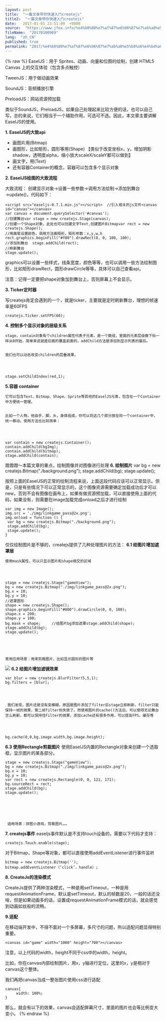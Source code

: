 ```yaml
---
layout: post
title:  "一篇文章带你快速入门createjs"
title2:  "一篇文章带你快速入门createjs"
date:   2017-01-01 23:51:09  +0800
source:  "https://www.jfox.info/%e4%b8%80%e7%af%87%e6%96%87%e7%ab%a0%e5%b8%a6%e4%bd%a0%e5%bf%ab%e9%80%9f%e5%85%a5%e9%97%a8createjs.html"
fileName:  "20170100969"
lang:  "zh_CN"
published: true
permalink: "2017/%e4%b8%80%e7%af%87%e6%96%87%e7%ab%a0%e5%b8%a6%e4%bd%a0%e5%bf%ab%e9%80%9f%e5%85%a5%e9%97%a8createjs.html"
---
```

{% raw %}
EaselJS：用于 Sprites、动画、向量和位图的绘制，创建 HTML5 Canvas 上的交互体验（包含多点触控） 

  TweenJS：用于做动画效果 
 

  SoundJS：音频播放引擎 
 

  PreloadJS：网站资源预加载 
 

  类似于SoundJS，PreloadJS，如果自己处理起来比较方便的话，也可以自己写，总的来说，它们相当于一个辅助作用，可选可不选。因此，本文章主要讲解EaselJS的使用。 
 
 
 **1. EaselJS的大致api**
- 画图片用(Bitmap)
- 画图形，比如矩形，圆形等用(Shape) 【类似于改变坐标x，y，增加阴影shadow，透明度alpha，缩小放大scaleX/scaleY都可以做到】
- 画文字，用(Text)
- 还有容器Container的概念，容器可以包含多个显示对象

**2. EaselJS绘图的大致流程** 
 
 
 
   大致流程： 
  创建显示对象→设置一些参数→调用方法绘制→添加到舞台→update()，代码如下： 
  
  
   
   
    <script src="easeljs-0.7.1.min.js"></script>  //引入相关的js文件<canvas id="canvas"></canvas>
    var canvas = document.querySelector('#canvas');
    //创建舞台var stage = new createjs.Stage(canvas);
    //创建一个Shape对象，此处也可以创建文字Text,创建图片Bitmapvar rect = new createjs.Shape();
    //用画笔设置颜色，调用方法画矩形，矩形参数：x,y,w,h
    rect.graphics.beginFill("#f00").drawRect(0, 0, 100, 100);
    //添加到舞台  stage.addChild(rect);
    //刷新舞台
    stage.update();

graphics可以设置一些样式，线条宽度，颜色等等，也可以调用一些方法绘制图形，比如矩形drawRect，圆形drawCircle等等，具体可以自己查看api。
 
  
 
   注意：记得一定要把shape对象加到舞台上，否则屏幕上不会显示。 
  
 
 
  
  **3. Ticker定时器** 
  
 
   写createjs肯定会遇到的一个，就是ticker，主要就是定时刷新舞台，理想的帧速率是60FPS 
  
  
   
   
    createjs.Ticker.setFPS(60);  

**4. 控制多个显示对象的层级关系** 
   
  
    stage，contain对象有个children属性代表子元素，是一个数组，里面的元素层级像下标一样从0开始，简单来说就是后面的覆盖前面的，addChild方法是添加到显示列表的最后。 
   
  
    我们也可以动态改变children的层叠效果。 
   
   
    
    
    stage.setChildIndex(red,1);

**5.容器 container** 
   
  
    它可以包含Text、Bitmap、Shape、Sprite等其他的EaselJS元素，包含在一个Container中方便统一管理。 
   
  
    比如一个人物，他由手，脚，头，身体组成，你可以将这几个部分放在同一个container中，统一移动。使用方法也比较简单： 
   
   
    
    
    var contain = new createjs.Container(); 
    contain.addChild(bgImg);
    contain.addChild(bitmap);  
    stage.addChild(contain);

蹬蹬蹬～本篇文章的重点，绘制图像并对图像进行处理
**6. 绘制图片**
    var bg = new createjs.Bitmap("./background.png");
    stage.addChild(bg);
    stage.update();

按照上面的EaselJS的正常的绘制流程来说，上面这段代码应该可以正常显示。但是，只是有些情况下可以正常显示的，这个图像资源需要确定加载成功后才可以new，否则不会有图像在画布上，如果有做资源预加载，可以直接使用上面的代码，如果没有，则需要在image加载完成onload之后才进行绘制

    var img = new Image();
    img.src = './img/linkgame_pass@2x.png';
    img.onload = function () {
     var bg = new createjs.Bitmap("./background.png");
     stage.addChild(bg);
     stage.update();
    }

 仅仅绘制图片是不够的，createjs提供了几种处理图片的方法：
**6.1 给图片增加遮罩层** 
   
  
    使用mask属性，可以只显示图片和shape相交的区域 
   
   
    
    
    stage = new createjs.Stage("gameView");
    bg = new createjs.Bitmap("./img/linkgame_pass@2x.png");
    bg.x = 10;
    bg.y = 10;
    //遮罩图形
    shape = new createjs.Shape();
    shape.graphics.beginFill("#000").drawCircle(0, 0, 100);
    shape.x = 200;
    shape.y = 100;
    bg.mask = shape;     //给图片bg添加遮罩stage.addChild(shape);
    stage.addChild(bg);
    stage.update();

 
    
   
  
    常用应用场景：用来剪裁图片，比如显示圆形的图片等 
   
   
   ![](/wp-content/uploads/2017/06/910706-20170620210438148-1566406616.png)
**6.2 给图片增加滤镜效果**

    var blur = new createjs.BlurFilter(5,5,1);
    bg.filters = [blur];

 
    
   
     我们发现，图片还是没有变模糊，原因是图片添加了filter后stage立即刷新，filter只能保持一帧的效果，第二帧filter则失效了。而使用图片的cache()方法后，可以使得无论舞台怎么刷新，都可以保持住Filter的效果，添加cache还有很多作用，可以提高FPS，缓存等 
    
    
     
     
    bg.cache(0,0,bg.image.width,bg.image.height);

**6.3 使用Rectangle剪裁图片** 使用EaselJS内置的Rectangle对象来创建一个选取框，显示图片的某各部分。 
   
   
    
    
    stage = new createjs.Stage("gameView");
    bg = new createjs.Bitmap("./img/linkgame_pass@2x.png");
    bg.x = 10;
    bg.y = 10;
    var rect = new createjs.Rectangle(0, 0, 121, 171);
    bg.sourceRect = rect;
    stage.addChild(bg);
    stage.update();

 
    
   
   
   
     适用场景：拼图小游戏，剪裁图片…… 
     
   
   
   **7. createjs事件**
easeljs事件默认是不支持touch设备的，需要以下代码才支持：

    createjs.Touch.enable(stage);

对于Bitmap，Shape等对象，都可以直接使用addEventListener进行事件监听

    bitmap = new createjs.Bitmap('');
    bitmap.addEventListener（‘click’，handle）;

**8. CreateJs的渲染模式** 
 

  CreateJs提供了两种渲染模式，一种是用setTimeout，一种是用requestAnimationFrame，默认是setTimeout，默认的帧数是20，一般的话还没啥，但是如果动画多的话，设置成requestAnimationFrame模式的话，就会感觉到动画如丝般的流畅。 
 
 
 **9.适配** 
 

  在移动端开发中，不得不面对一个多屏幕，多尺寸的问题，所以适配问题显得特别重要。 
 
 
  
  
    <canvas id="game" width="1000" height="700"></canvas>

注意，以上代码的width，height不同于css中的width，height。

比如，你在canvas内部绘制图片，用x，y轴进行定位，这里的x，y是相对于canvas这个整体。

我们再把canvas当成一整张图片使用css进行适配

    canvas{
         width: 100%;
    }

那么，就会有以下的效果，canvas会适配屏幕尺寸，里面的图片也会等比例变大变小。
{% endraw %}
